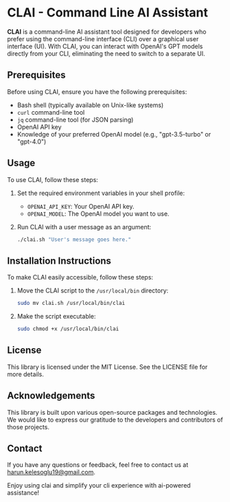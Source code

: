 # CLAI - Command Line AI Assistant

**CLAI** is a command-line AI assistant tool designed for developers who prefer using the command-line interface (CLI) over a graphical user interface (UI). With CLAI, you can interact with OpenAI's GPT models directly from your CLI, eliminating the need to switch to a separate UI.

## Prerequisites

Before using CLAI, ensure you have the following prerequisites:

- Bash shell (typically available on Unix-like systems)
- `curl` command-line tool
- `jq` command-line tool (for JSON parsing)
- OpenAI API key
- Knowledge of your preferred OpenAI model (e.g., "gpt-3.5-turbo" or "gpt-4.0")

## Usage

To use CLAI, follow these steps:

1. Set the required environment variables in your shell profile:

   - `OPENAI_API_KEY`: Your OpenAI API key.
   - `OPENAI_MODEL`: The OpenAI model you want to use.

2. Run CLAI with a user message as an argument:

   ```bash
   ./clai.sh "User's message goes here."

## Installation Instructions

To make CLAI easily accessible, follow these steps:

1. Move the CLAI script to the `/usr/local/bin` directory:
   
   ```bash
   sudo mv clai.sh /usr/local/bin/clai

2. Make the script executable:

   ```bash
   sudo chmod +x /usr/local/bin/clai

## License

This library is licensed under the MIT License. See the LICENSE file for more details.

## Acknowledgements

This library is built upon various open-source packages and technologies. We would like to express our gratitude to the developers and contributors of those projects.

## Contact

If you have any questions or feedback, feel free to contact us at harun.kelesoglu19@gmail.com.

Enjoy using clai and simplify your cli experience with ai-powered assistance!



